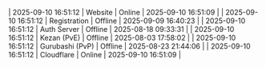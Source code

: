 | 2025-09-10 16:51:12 | Website | Online | 2025-09-10 16:51:09 |
| 2025-09-10 16:51:12 | Registration | Offline | 2025-09-09 16:40:23 |
| 2025-09-10 16:51:12 | Auth Server | Offline | 2025-08-18 09:33:31 |
| 2025-09-10 16:51:12 | Kezan (PvE) | Offline | 2025-08-03 17:58:02 |
| 2025-09-10 16:51:12 | Gurubashi (PvP) | Offline | 2025-08-23 21:44:06 |
| 2025-09-10 16:51:12 | Cloudflare | Online | 2025-09-10 16:51:09 |
